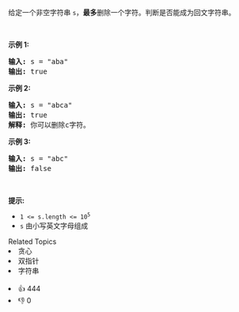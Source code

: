 <p>给定一个非空字符串 <code>s</code>，<strong>最多</strong>删除一个字符。判断是否能成为回文字符串。</p>

<p> </p>

<p><strong>示例 1:</strong></p>

<pre>
<strong>输入:</strong> s = "aba"
<strong>输出:</strong> true
</pre>

<p><strong>示例 2:</strong></p>

<pre>
<strong>输入:</strong> s = "abca"
<strong>输出:</strong> true
<strong>解释:</strong> 你可以删除c字符。
</pre>

<p><strong>示例 3:</strong></p>

<pre>
<strong>输入:</strong> s = "abc"
<strong>输出:</strong> false</pre>

<p> </p>

<p><strong>提示:</strong></p>

<ul>
	<li><code>1 <= s.length <= 10<sup>5</sup></code></li>
	<li><code>s</code> 由小写英文字母组成</li>
</ul>
<div><div>Related Topics</div><div><li>贪心</li><li>双指针</li><li>字符串</li></div></div><br><div><li>👍 444</li><li>👎 0</li></div>